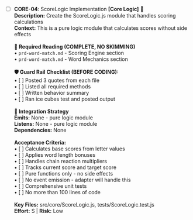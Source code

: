 - [ ] **CORE-04**: ScoreLogic Implementation **[Core Logic]** 🔵<br/>**Description:** Create the ScoreLogic.js module that handles scoring calculations<br/>**Context:** This is a pure logic module that calculates scores without side effects<br/><br/>**📖 Required Reading (COMPLETE, NO SKIMMING)**<br/>• `prd-word-match.md` - Scoring Engine section<br/>• `prd-word-match.md` - Word Mechanics section<br/><br/>**🛡️ Guard Rail Checklist (BEFORE CODING):**<br/>• [ ] Posted 3 quotes from each file<br/>• [ ] Listed all required methods<br/>• [ ] Written behavior summary<br/>• [ ] Ran ice cubes test and posted output<br/><br/>**🔗 Integration Strategy**<br/>**Emits:** None - pure logic module<br/>**Listens:** None - pure logic module<br/>**Dependencies:** None<br/><br/>**Acceptance Criteria:**<br/>• [ ] Calculates base scores from letter values<br/>• [ ] Applies word length bonuses<br/>• [ ] Handles chain reaction multipliers<br/>• [ ] Tracks current score and target score<br/>• [ ] Pure functions only - no side effects<br/>• [ ] No event emission - adapter will handle this<br/>• [ ] Comprehensive unit tests<br/>• [ ] No more than 100 lines of code<br/><br/>**Key Files:** src/core/ScoreLogic.js, tests/ScoreLogic.test.js<br/>**Effort:** S | **Risk:** Low